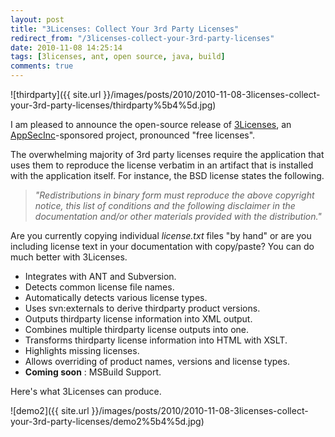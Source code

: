 ```yaml
---
layout: post
title: "3Licenses: Collect Your 3rd Party Licenses"
redirect_from: "/3licenses-collect-your-3rd-party-licenses"
date: 2010-11-08 14:25:14
tags: [3licenses, ant, open source, java, build]
comments: true
---
```


![thirdparty]({{ site.url }}/images/posts/2010/2010-11-08-3licenses-collect-your-3rd-party-licenses/thirdparty%5b4%5d.jpg)

I am pleased to announce the open-source release of [3Licenses](https://github.com/dblock/3licenses), an [AppSecInc](http://www.appsecinc.com)-sponsored project, pronounced "free licenses".

The overwhelming majority of 3rd party licenses require the application that uses them to reproduce the license verbatim in an artifact that is installed with the application itself. For instance, the BSD license states the following.

> _"Redistributions in binary form must reproduce the above copyright notice, this list of conditions and the following disclaimer in the documentation and/or other materials provided with the distribution."_

Are you currently copying individual _license.txt_ files "by hand" or are you including license text in your documentation with copy/paste? You can do much better with 3Licenses.

- Integrates with ANT and Subversion.
- Detects common license file names.
- Automatically detects various license types.
- Uses svn:externals to derive thirdparty product versions.
- Outputs thirdparty license information into XML output.
- Combines multiple thirdparty license outputs into one.
- Transforms thirdparty license information into HTML with XSLT.
- Highlights missing licenses.
- Allows overriding of product names, versions and license types.
- **Coming soon** : MSBuild Support.

Here's what 3Licenses can produce.

![demo2]({{ site.url }}/images/posts/2010/2010-11-08-3licenses-collect-your-3rd-party-licenses/demo2%5b4%5d.jpg)

